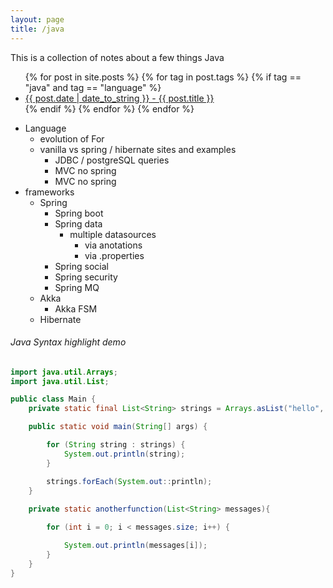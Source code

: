 ```yaml
---
layout: page
title: /java
---
```

This is a collection of notes about a few things Java

<ul>
  {% for post in site.posts %}
        {% for tag in post.tags  %}
        {% if tag == "java" and tag == "language"  %}
    <li>
      <a href="{{ post.url }}">{{ post.date | date_to_string }} - {{ post.title }}</a>
    </li>
        {% endif %}
        {% endfor %}
  {% endfor %}
</ul>

* Language
    * evolution of For
    * vanilla vs spring / hibernate sites and examples
        * JDBC / postgreSQL queries
        * MVC no spring
        * MVC no spring
* frameworks
    * Spring
        * Spring boot
        * Spring data
            * multiple datasources
                * via anotations
                * via .properties
        * Spring social
        * Spring security
        * Spring MQ
    * Akka
        * Akka FSM
    * Hibernate


###### Java Syntax highlight demo
``` java
import java.util.Arrays;
import java.util.List;

public class Main {
    private static final List<String> strings = Arrays.asList("hello", "World");

    public static void main(String[] args) {

        for (String string : strings) {
            System.out.println(string);
        }

        strings.forEach(System.out::println);
    }
    
    private static anotherfunction(List<String> messages){

        for (int i = 0; i < messages.size; i++) {

            System.out.println(messages[i]);
        }
    }
}
```

